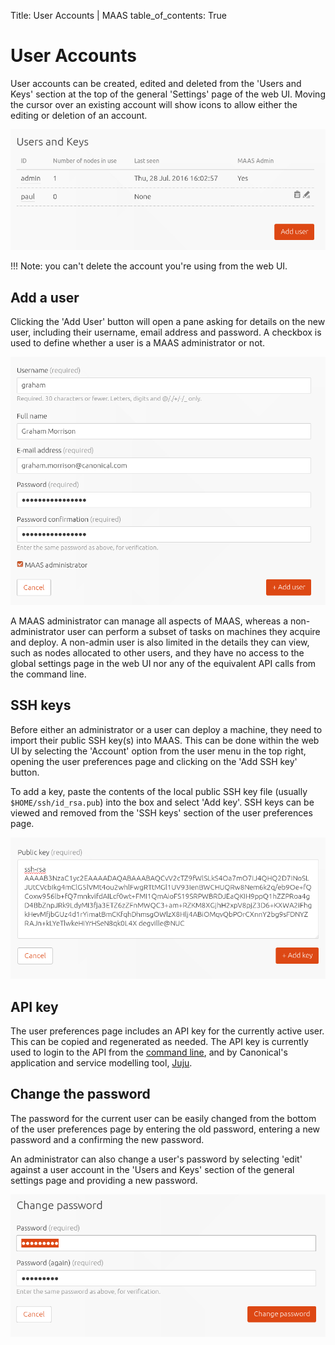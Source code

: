 Title: User Accounts | MAAS
table_of_contents: True


# User Accounts

User accounts can be created, edited and deleted from the 'Users and Keys'
section at the top of the general 'Settings' page of the web UI.  Moving the
cursor over an existing account will show icons to allow either the editing or
deletion of an account.

![user management](../media/add-user.png)

!!! Note: you can't delete the account you're using from the web UI.

## Add a user

Clicking the 'Add User' button will open a pane asking for details on the new
user, including their username, email address and password. A checkbox is used
to define whether a user is a MAAS administrator or not.

![add user details](../media/add-user-details.png)

A MAAS administrator can manage all aspects of MAAS, whereas a
non-administrator user can perform a subset of tasks on machines they acquire
and deploy. A non-admin user is also limited in the details they can view, such
as nodes allocated to other users, and they have no access to the global
settings page in the web UI nor any of the equivalent API calls from the
command line.

## SSH keys

Before either an administrator or a user can deploy a machine, they need to
import their public SSH key(s) into MAAS. This can be done within the web UI by
selecting the 'Account' option from the user menu in the top right, opening the
user preferences page and clicking on the 'Add SSH key' button.

To add a key, paste the contents of the local public SSH key file (usually
`$HOME/ssh/id_rsa.pub`) into the box and select 'Add key'. SSH keys can be
viewed and removed from the 'SSH keys' section of the user preferences page. 

![add SSH public key](../media/add-user-ssh.png)

## API key

The user preferences page includes an API key for the currently active user.
This can be copied and regenerated as needed. The API key is currently used to
login to the API from the [command line](manage-cli.md), and by Canonical's
application and service modelling tool,
[Juju](https://jujucharms.com/docs/stable/clouds-maas). 

## Change the password

The password for the current user can be easily changed from the bottom of the
user preferences page by entering the old password, entering a new password and
a confirming the new password. 

An administrator can also change a user's password by selecting 'edit' against
a user account in the 'Users and Keys' section of the general settings page and
providing a new password.

![change user password](../media/add-user-password.png)
